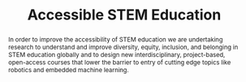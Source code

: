 ---
type: "projects"
title: "Accessible STEM Education"
listPriority: "3" # Code used for list order
projectCode: OpenSTEM

# Course Overiew Abstract.
abstract: In order to improve the accessibility of STEM education we are undertaking research to understand and improve diversity, equity, inclusion, and belonging in STEM education globally and to design new interdisciplinary, project-based, open-access courses that lower the barrier to entry of cutting edge topics like robotics and embedded machine learning.
abstract2: As a part of this effort we help lead the Tiny Machine Learning Open Education Initiative ([TinyMLedu](https://tinymledu.org)).
abstract3:

# Summary. An optional shortened abstract.
summary: 

# Collaborators (for those outside of publication list)
collaborators: 
  - MarcoZennaro
  - MarceloRovai
  - HalSpeed
  - GreggBarrett

# Featured image -- named `featured.jpg/png` in this folder. 
image:
  caption: ''
  focal_point: ''
  preview_only: false

---